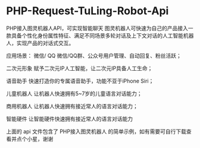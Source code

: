 # PHP-Request-TuLing-Robot-Api
PHP接入图灵机器人API，可实现智能聊天
图灵机器人可快速为自己的产品接入一款具备个性化身份属性特征、满足不同场景多轮对话及上下文对话的人工智能机器人，实现产品的对话式交互。

应用场景：
微信/ QQ
微信/QQ群、公众号用户管理、自动回复、粉丝活跃；

二次元形象
赋予二次元IP人工智能，让二次元IP具备人工生命；

语音助手
快速打造你的专属语音助手，功能不亚于iPhone Siri；

儿童机器人
让机器人快速拥有5~7岁的儿童语言对话能力；

商用机器人
让机器人快速拥有接近常人的语言对话能力；

智能硬件
让智能硬件快速拥有接近常人的语言对话能力

上面的 api 文件包含了 PHP接入图灵机器人 的简单示例，如有需要可自行下载查看并点个小星，谢谢
